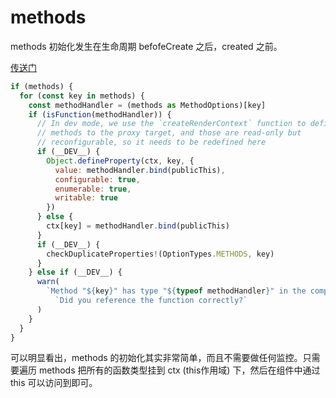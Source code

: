 # methods
methods 初始化发生在生命周期 befofeCreate 之后，created 之前。

[传送门](https://github.com/vuejs/core/blob/3cfe5f9fc8b20e096ace2372bfbe58a2f0f0d5ad/packages/runtime-core/src/componentOptions.ts#L625)
```javascript
if (methods) {
  for (const key in methods) {
    const methodHandler = (methods as MethodOptions)[key]
    if (isFunction(methodHandler)) {
      // In dev mode, we use the `createRenderContext` function to define
      // methods to the proxy target, and those are read-only but
      // reconfigurable, so it needs to be redefined here
      if (__DEV__) {
        Object.defineProperty(ctx, key, {
          value: methodHandler.bind(publicThis),
          configurable: true,
          enumerable: true,
          writable: true
        })
      } else {
        ctx[key] = methodHandler.bind(publicThis)
      }
      if (__DEV__) {
        checkDuplicateProperties!(OptionTypes.METHODS, key)
      }
    } else if (__DEV__) {
      warn(
        `Method "${key}" has type "${typeof methodHandler}" in the component definition. ` +
          `Did you reference the function correctly?`
      )
    }
  }
}
```
可以明显看出，methods 的初始化其实非常简单，而且不需要做任何监控。只需要遍历 methods 把所有的函数类型挂到 ctx (this作用域) 下，然后在组件中通过 this 可以访问到即可。
